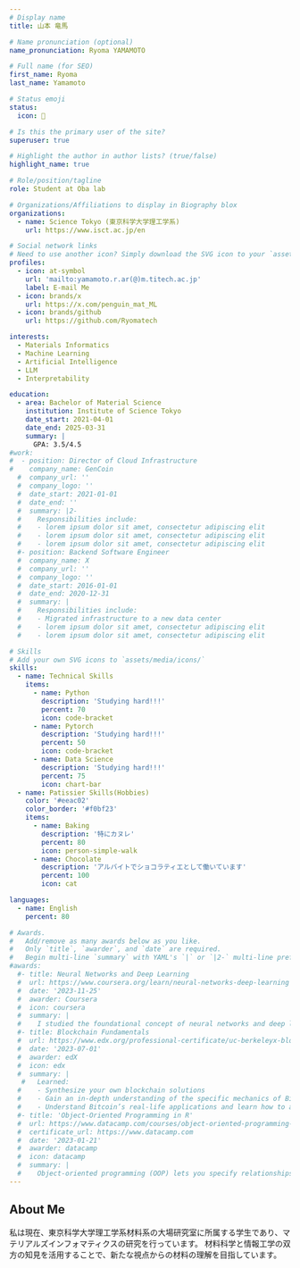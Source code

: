 ```yaml
---
# Display name
title: 山本 竜馬

# Name pronunciation (optional)
name_pronunciation: Ryoma YAMAMOTO

# Full name (for SEO)
first_name: Ryoma
last_name: Yamamoto

# Status emoji
status:
  icon: 🐧

# Is this the primary user of the site?
superuser: true

# Highlight the author in author lists? (true/false)
highlight_name: true

# Role/position/tagline
role: Student at Oba lab

# Organizations/Affiliations to display in Biography blox
organizations:
  - name: Science Tokyo (東京科学大学理工学系)
    url: https://www.isct.ac.jp/en

# Social network links
# Need to use another icon? Simply download the SVG icon to your `assets/media/icons/` folder.
profiles:
  - icon: at-symbol
    url: 'mailto:yamamoto.r.ar(@)m.titech.ac.jp'
    label: E-mail Me
  - icon: brands/x
    url: https://x.com/penguin_mat_ML
  - icon: brands/github
    url: https://github.com/Ryomatech

interests:
  - Materials Informatics
  - Machine Learning
  - Artificial Intelligence
  - LLM
  - Interpretability

education:
  - area: Bachelor of Material Science
    institution: Institute of Science Tokyo
    date_start: 2021-04-01
    date_end: 2025-03-31
    summary: |
      GPA: 3.5/4.5
#work:
#  - position: Director of Cloud Infrastructure
#    company_name: GenCoin
  #  company_url: ''
  #  company_logo: ''
  #  date_start: 2021-01-01
  #  date_end: ''
  #  summary: |2-
  #    Responsibilities include:
  #    - lorem ipsum dolor sit amet, consectetur adipiscing elit
  #    - lorem ipsum dolor sit amet, consectetur adipiscing elit
  #    - lorem ipsum dolor sit amet, consectetur adipiscing elit
  #- position: Backend Software Engineer
  #  company_name: X
  #  company_url: ''
  #  company_logo: ''
  #  date_start: 2016-01-01
  #  date_end: 2020-12-31
  #  summary: |
  #    Responsibilities include:
  #    - Migrated infrastructure to a new data center
  #    - lorem ipsum dolor sit amet, consectetur adipiscing elit
  #    - lorem ipsum dolor sit amet, consectetur adipiscing elit

# Skills
# Add your own SVG icons to `assets/media/icons/`
skills:
  - name: Technical Skills
    items:
      - name: Python
        description: 'Studying hard!!!'
        percent: 70
        icon: code-bracket
      - name: Pytorch
        description: 'Studying hard!!!'
        percent: 50
        icon: code-bracket
      - name: Data Science
        description: 'Studying hard!!!'
        percent: 75
        icon: chart-bar
  - name: Patissier Skills(Hobbies)
    color: '#eeac02'
    color_border: '#f0bf23'
    items:
      - name: Baking
        description: '特にカヌレ'
        percent: 80
        icon: person-simple-walk
      - name: Chocolate
        description: 'アルバイトでショコラティエとして働いています'
        percent: 100
        icon: cat

languages:
  - name: English
    percent: 80

# Awards.
#   Add/remove as many awards below as you like.
#   Only `title`, `awarder`, and `date` are required.
#   Begin multi-line `summary` with YAML's `|` or `|2-` multi-line prefix and indent 2 spaces below.
#awards:
  #- title: Neural Networks and Deep Learning
  #  url: https://www.coursera.org/learn/neural-networks-deep-learning
  #  date: '2023-11-25'
  #  awarder: Coursera
  #  icon: coursera
  #  summary: |
  #    I studied the foundational concept of neural networks and deep learning. By the end, I was familiar with the significant technological trends driving the rise of deep learning; build, train, and apply fully connected deep neural networks; implement efficient (vectorized) neural networks; identify key parameters in a neural network’s architecture; and apply deep learning to your own applications.
  #- title: Blockchain Fundamentals
  #  url: https://www.edx.org/professional-certificate/uc-berkeleyx-blockchain-fundamentals
  #  date: '2023-07-01'
  #  awarder: edX
  #  icon: edx
  #  summary: |
   #   Learned:
  #    - Synthesize your own blockchain solutions
  #    - Gain an in-depth understanding of the specific mechanics of Bitcoin
  #    - Understand Bitcoin’s real-life applications and learn how to attack and destroy Bitcoin, Ethereum, smart contracts and Dapps, and alternatives to Bitcoin’s Proof-of-Work consensus algorithm
  #- title: 'Object-Oriented Programming in R'
  #  url: https://www.datacamp.com/courses/object-oriented-programming-with-s3-and-r6-in-r
  #  certificate_url: https://www.datacamp.com
  #  date: '2023-01-21'
  #  awarder: datacamp
  #  icon: datacamp
  #  summary: |
  #    Object-oriented programming (OOP) lets you specify relationships between functions and the objects that they can act on, helping you manage complexity in your code. This is an intermediate level course, providing an introduction to OOP, using the S3 and R6 systems. S3 is a great day-to-day R programming tool that simplifies some of the functions that you write. R6 is especially useful for industry-specific analyses, working with web APIs, and building GUIs.
---
```


## About Me

私は現在、東京科学大学理工学系材料系の大場研究室に所属する学生であり、マテリアルズインフォマティクスの研究を行っています。
材料科学と情報工学の双方の知見を活用することで、新たな視点からの材料の理解を目指しています。
